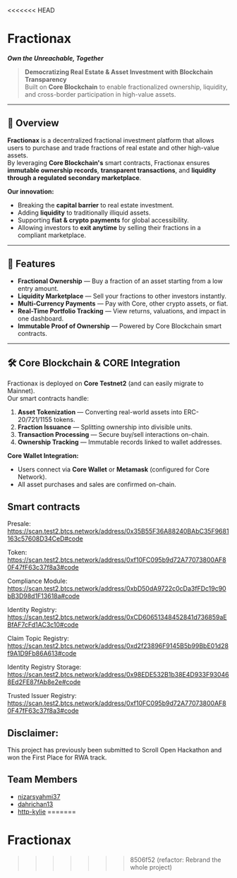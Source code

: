 <<<<<<< HEAD
# Fractionax
***Own the Unreachable, Together***

> **Democratizing Real Estate & Asset Investment with Blockchain Transparency**  
> Built on **Core Blockchain** to enable fractionalized ownership, liquidity, and cross-border participation in high-value assets.

---

## 📖 Overview

**Fractionax** is a decentralized fractional investment platform that allows users to purchase and trade fractions of real estate and other high-value assets.  
By leveraging **Core Blockchain's** smart contracts, Fractionax ensures **immutable ownership records**, **transparent transactions**, and **liquidity through a regulated secondary marketplace**.

**Our innovation:**  
- Breaking the **capital barrier** to real estate investment.  
- Adding **liquidity** to traditionally illiquid assets.  
- Supporting **fiat & crypto payments** for global accessibility.  
- Allowing investors to **exit anytime** by selling their fractions in a compliant marketplace.

---

## 🚀 Features

- **Fractional Ownership** — Buy a fraction of an asset starting from a low entry amount.
- **Liquidity Marketplace** — Sell your fractions to other investors instantly.
- **Multi-Currency Payments** — Pay with Core, other crypto assets, or fiat.
- **Real-Time Portfolio Tracking** — View returns, valuations, and impact in one dashboard.
- **Immutable Proof of Ownership** — Powered by Core Blockchain smart contracts.

---

## 🛠 Core Blockchain & CORE Integration

Fractionax is deployed on **Core Testnet2** (and can easily migrate to Mainnet).  
Our smart contracts handle:
1. **Asset Tokenization** — Converting real-world assets into ERC-20/721/1155 tokens.
2. **Fraction Issuance** — Splitting ownership into divisible units.
3. **Transaction Processing** — Secure buy/sell interactions on-chain.
4. **Ownership Tracking** — Immutable records linked to wallet addresses.

**Core Wallet Integration:**
- Users connect via **Core Wallet** or **Metamask** (configured for Core Network).
- All asset purchases and sales are confirmed on-chain.


## Smart contracts
Presale: https://scan.test2.btcs.network/address/0x35B55F36A88240BAbC35F9681163c57608D34CeD#code

Token: https://scan.test2.btcs.network/address/0xf10FC095b9d72A77073800AF80F47fF63c37f8a3#code

Compliance Module: https://scan.test2.btcs.network/address/0xbD50dA9722c0cDa3fFDc19c90bB3D98d1F13618a#code

Identity Registry: https://scan.test2.btcs.network/address/0xCD60651348452841d736859aEBfAF7cFd1AC3c10#code

Claim Topic Registry: https://scan.test2.btcs.network/address/0xd2f23896F9145B5b99BbE01d28f9A1D9Fb86A613#code

Identity Registry Storage: https://scan.test2.btcs.network/address/0x98EDE532B1b38E4D933F930468Ed2FE87fAb8e2e#code

Trusted Issuer Registry: https://scan.test2.btcs.network/address/0xf10FC095b9d72A77073800AF80F47fF63c37f8a3#code

## Disclaimer:

This project has previously been submitted to Scroll Open Hackathon and won the First Place for RWA track.

## Team Members
- [nizarsyahmi37](https://github.com/nizarsyahmi37 "nizarsyahmi37")
- [dahrichan13](https://github.com/dahrichan13 "dahrichan13")
- [http-kylie](https://github.com/http-kylie "http-kylie")
=======
# Fractionax
>>>>>>> 8506f52 (refactor: Rebrand the whole project)
